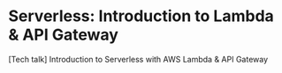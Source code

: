 # Serverless: Introduction to Lambda & API Gateway
[Tech talk] Introduction to Serverless with AWS Lambda & API Gateway
